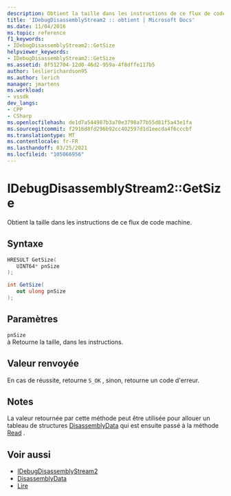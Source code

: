 ```yaml
---
description: Obtient la taille dans les instructions de ce flux de code machine.
title: 'IDebugDisassemblyStream2 :: obtient | Microsoft Docs'
ms.date: 11/04/2016
ms.topic: reference
f1_keywords:
- IDebugDisassemblyStream2::GetSize
helpviewer_keywords:
- IDebugDisassemblyStream2::GetSize
ms.assetid: 8f512704-12d0-46d2-959a-4f8dffe117b5
author: leslierichardson95
ms.author: lerich
manager: jmartens
ms.workload:
- vssdk
dev_langs:
- CPP
- CSharp
ms.openlocfilehash: de1d7a544987b3a70e3798a77b55d81f5a43e1fa
ms.sourcegitcommit: f2916d8fd296b92cc402597d1d1eecda4f6cccbf
ms.translationtype: MT
ms.contentlocale: fr-FR
ms.lasthandoff: 03/25/2021
ms.locfileid: "105066956"
---
```

# <a name="idebugdisassemblystream2getsize"></a>IDebugDisassemblyStream2::GetSize
Obtient la taille dans les instructions de ce flux de code machine.

## <a name="syntax"></a>Syntaxe

```cpp
HRESULT GetSize( 
   UINT64* pnSize
);
```

```csharp
int GetSize( 
   out ulong pnSize
);
```

## <a name="parameters"></a>Paramètres
`pnSize`\
à Retourne la taille, dans les instructions.

## <a name="return-value"></a>Valeur renvoyée
 En cas de réussite, retourne `S_OK` , sinon, retourne un code d'erreur.

## <a name="remarks"></a>Notes
 La valeur retournée par cette méthode peut être utilisée pour allouer un tableau de structures [DisassemblyData](../../../extensibility/debugger/reference/disassemblydata.md) qui est ensuite passé à la méthode [Read](../../../extensibility/debugger/reference/idebugdisassemblystream2-read.md) .

## <a name="see-also"></a>Voir aussi
- [IDebugDisassemblyStream2](../../../extensibility/debugger/reference/idebugdisassemblystream2.md)
- [DisassemblyData](../../../extensibility/debugger/reference/disassemblydata.md)
- [Lire](../../../extensibility/debugger/reference/idebugdisassemblystream2-read.md)
